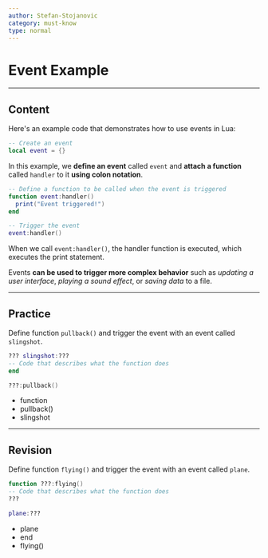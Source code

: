 ```yaml
---
author: Stefan-Stojanovic
category: must-know
type: normal
---
```


# Event Example

---
## Content

Here's an example code that demonstrates how to use events in Lua:

```lua
-- Create an event
local event = {}
```
In this example, we **define an event** called `event` and **attach a function** called `handler` to it **using colon notation**. 

```lua
-- Define a function to be called when the event is triggered
function event:handler()
  print("Event triggered!")
end

-- Trigger the event
event:handler()
```
When we call `event:handler()`, the handler function is executed, which executes the print statement.

Events **can be used to trigger more complex behavior** such as *updating a user interface*, *playing a sound effect*, or *saving data* to a file.

---

## Practice

Define function `pullback()` and trigger the event with an event called `slingshot`.

```lua
??? slingshot:???
-- Code that describes what the function does
end

???:pullback()
```

- function
- pullback()
- slingshot

---

## Revision

Define function `flying()` and trigger the event with an event called `plane`.

```lua
function ???:flying()
-- Code that describes what the function does
???

plane:???
```

- plane
- end
- flying()